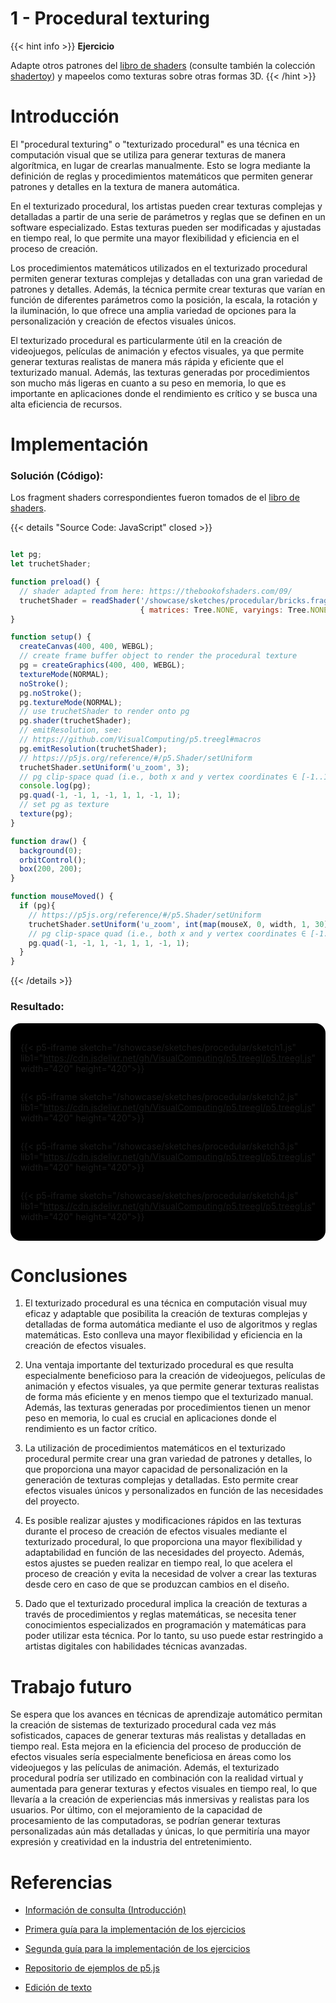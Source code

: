 # 1 - Procedural texturing

{{< hint info >}}
<b> Ejercicio </b>

Adapte otros patrones del <a href="https://thebookofshaders.com/09/" target="_blank">libro de shaders</a> (consulte también la colección <a href="https://www.shadertoy.com/" target="_blank">shadertoy</a>) y mapeelos como texturas sobre otras formas 3D.
{{< /hint >}}

# **Introducción**

El "procedural texturing" o "texturizado procedural" es una técnica en computación visual que se utiliza para generar texturas de manera algorítmica, en lugar de crearlas manualmente. Esto se logra mediante la definición de reglas y procedimientos matemáticos que permiten generar patrones y detalles en la textura de manera automática.

En el texturizado procedural, los artistas pueden crear texturas complejas y detalladas a partir de una serie de parámetros y reglas que se definen en un software especializado. Estas texturas pueden ser modificadas y ajustadas en tiempo real, lo que permite una mayor flexibilidad y eficiencia en el proceso de creación.

Los procedimientos matemáticos utilizados en el texturizado procedural permiten generar texturas complejas y detalladas con una gran variedad de patrones y detalles. Además, la técnica permite crear texturas que varían en función de diferentes parámetros como la posición, la escala, la rotación y la iluminación, lo que ofrece una amplia variedad de opciones para la personalización y creación de efectos visuales únicos.

El texturizado procedural es particularmente útil en la creación de videojuegos, películas de animación y efectos visuales, ya que permite generar texturas realistas de manera más rápida y eficiente que el texturizado manual. Además, las texturas generadas por procedimientos son mucho más ligeras en cuanto a su peso en memoria, lo que es importante en aplicaciones donde el rendimiento es crítico y se busca una alta eficiencia de recursos.


# **Implementación**

### **Solución (Código):**

Los fragment shaders correspondientes fueron tomados de el <a href="https://thebookofshaders.com/09/" target="_blank">libro de shaders</a>.

{{< details "Source Code: JavaScript" closed >}}

``` javascript

let pg;
let truchetShader;

function preload() {
  // shader adapted from here: https://thebookofshaders.com/09/
  truchetShader = readShader('/showcase/sketches/procedular/bricks.frag',
                             { matrices: Tree.NONE, varyings: Tree.NONE });
}

function setup() {
  createCanvas(400, 400, WEBGL);
  // create frame buffer object to render the procedural texture
  pg = createGraphics(400, 400, WEBGL);
  textureMode(NORMAL);
  noStroke();
  pg.noStroke();
  pg.textureMode(NORMAL);
  // use truchetShader to render onto pg
  pg.shader(truchetShader);
  // emitResolution, see:
  // https://github.com/VisualComputing/p5.treegl#macros
  pg.emitResolution(truchetShader);
  // https://p5js.org/reference/#/p5.Shader/setUniform
  truchetShader.setUniform('u_zoom', 3);
  // pg clip-space quad (i.e., both x and y vertex coordinates ∈ [-1..1])
  console.log(pg);
  pg.quad(-1, -1, 1, -1, 1, 1, -1, 1);
  // set pg as texture
  texture(pg);
}

function draw() {
  background(0);
  orbitControl();
  box(200, 200);
}

function mouseMoved() {
  if (pg){
    // https://p5js.org/reference/#/p5.Shader/setUniform
    truchetShader.setUniform('u_zoom', int(map(mouseX, 0, width, 1, 30)));
    // pg clip-space quad (i.e., both x and y vertex coordinates ∈ [-1..1])
    pg.quad(-1, -1, 1, -1, 1, 1, -1, 1);
  }
}


```

{{< /details >}}

### **Resultado:**

<div style="display:flex; flex-direction: column; align-items: center; justify-content: center;" id="procedular-texturing">

{{< p5-iframe sketch="/showcase/sketches/procedular/sketch1.js"  lib1="https://cdn.jsdelivr.net/gh/VisualComputing/p5.treegl/p5.treegl.js" width="420" height="420">}}

{{< p5-iframe sketch="/showcase/sketches/procedular/sketch2.js" lib1="https://cdn.jsdelivr.net/gh/VisualComputing/p5.treegl/p5.treegl.js" width="420" height="420">}}

{{< p5-iframe sketch="/showcase/sketches/procedular/sketch3.js" lib1="https://cdn.jsdelivr.net/gh/VisualComputing/p5.treegl/p5.treegl.js" width="420" height="420">}}

{{< p5-iframe sketch="/showcase/sketches/procedular/sketch4.js" lib1="https://cdn.jsdelivr.net/gh/VisualComputing/p5.treegl/p5.treegl.js" width="420" height="420">}}

</div>

# **Conclusiones**

1. El texturizado procedural es una técnica en computación visual muy eficaz y adaptable que posibilita la creación de texturas complejas y detalladas de forma automática mediante el uso de algoritmos y reglas matemáticas. Esto conlleva una mayor flexibilidad y eficiencia en la creación de efectos visuales.

2. Una ventaja importante del texturizado procedural es que resulta especialmente beneficioso para la creación de videojuegos, películas de animación y efectos visuales, ya que permite generar texturas realistas de forma más eficiente y en menos tiempo que el texturizado manual. Además, las texturas generadas por procedimientos tienen un menor peso en memoria, lo cual es crucial en aplicaciones donde el rendimiento es un factor crítico.

3. La utilización de procedimientos matemáticos en el texturizado procedural permite crear una gran variedad de patrones y detalles, lo que proporciona una mayor capacidad de personalización en la generación de texturas complejas y detalladas. Esto permite crear efectos visuales únicos y personalizados en función de las necesidades del proyecto.

4. Es posible realizar ajustes y modificaciones rápidos en las texturas durante el proceso de creación de efectos visuales mediante el texturizado procedural, lo que proporciona una mayor flexibilidad y adaptabilidad en función de las necesidades del proyecto. Además, estos ajustes se pueden realizar en tiempo real, lo que acelera el proceso de creación y evita la necesidad de volver a crear las texturas desde cero en caso de que se produzcan cambios en el diseño.

5. Dado que el texturizado procedural implica la creación de texturas a través de procedimientos y reglas matemáticas, se necesita tener conocimientos especializados en programación y matemáticas para poder utilizar esta técnica. Por lo tanto, su uso puede estar restringido a artistas digitales con habilidades técnicas avanzadas.


# **Trabajo futuro**

Se espera que los avances en técnicas de aprendizaje automático permitan la creación de sistemas de texturizado procedural cada vez más sofisticados, capaces de generar texturas más realistas y detalladas en tiempo real. Esta mejora en la eficiencia del proceso de producción de efectos visuales sería especialmente beneficiosa en áreas como los videojuegos y las películas de animación. Además, el texturizado procedural podría ser utilizado en combinación con la realidad virtual y aumentada para generar texturas y efectos visuales en tiempo real, lo que llevaría a la creación de experiencias más inmersivas y realistas para los usuarios. Por último, con el mejoramiento de la capacidad de procesamiento de las computadoras, se podrían generar texturas personalizadas aún más detalladas y únicas, lo que permitiría una mayor expresión y creatividad en la industria del entretenimiento.

# **Referencias**

*   [Información de consulta (Introducción)](https://www.3dartistonline.com/news-and-features/2015/02/procedural-texturing-in-games-and-film/)

*   [Primera guía para la implementación de los ejercicios](https://thebookofshaders.com/09/)

*   [Segunda guía para la implementación de los ejercicios](https://www.shadertoy.com/)

*   [Repositorio de ejemplos de p5.js](https://p5js.org/examples/)

*   [Edición de texto](https://chat.openai.com/)


<style>
    #procedular-texturing{
        background-color: black;
        border-radius: 1rem;
        padding: 1rem;

        text-decoration: none !important;
    }
    #procedular-texturing iframe{
        border: none;
    }
</style>
